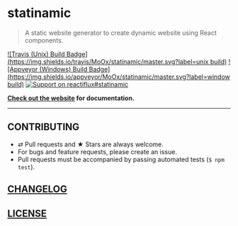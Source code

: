 # statinamic

> A static website generator to create dynamic website using React components.

[![Travis (Unix) Build Badge](https://img.shields.io/travis/MoOx/statinamic/master.svg?label=unix build)](https://travis-ci.org/MoOx/statinamic)
[![Appveyor (Windows) Build Badge](https://img.shields.io/appveyor/MoOx/statinamic/master.svg?label=window build)](https://ci.appveyor.com/project/MoOx/statinamic)
[![Support on reactiflux#statinamic](https://img.shields.io/badge/support-reactiflux%23statinamic-738bd7.svg)](https://discord.gg/0ZcbPKXt5bW1pAiw)

**[Check out the website](http://moox.io/statinamic) for documentation.**

---

## CONTRIBUTING

* ⇄ Pull requests and ★ Stars are always welcome.
* For bugs and feature requests, please create an issue.
* Pull requests must be accompanied by passing automated tests (`$ npm test`).

## [CHANGELOG](CHANGELOG.md)

## [LICENSE](LICENSE)
